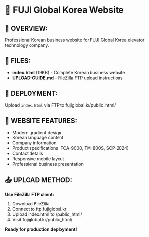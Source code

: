 # 🏢 FUJI Global Korea Website

## 📝 OVERVIEW:
Professional Korean business website for FUJI Global Korea elevator technology company.

## 📁 FILES:
- **index.html** (19KB) - Complete Korean business website
- **UPLOAD-GUIDE.md** - FileZilla FTP upload instructions

## 🚀 DEPLOYMENT:
Upload `index.html` via FTP to fujiglobal.kr/public_html/

## 🎯 WEBSITE FEATURES:
- Modern gradient design
- Korean language content
- Company information
- Product specifications (FCA-9000, TM-800S, SCP-2024)
- Contact details
- Responsive mobile layout
- Professional business presentation

## 📤 UPLOAD METHOD:
**Use FileZilla FTP client:**
1. Download FileZilla
2. Connect to ftp.fujiglobal.kr
3. Upload index.html to /public_html/
4. Visit fujiglobal.kr/public_html/

**Ready for production deployment!**